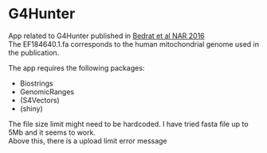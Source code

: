 # G4Hunter
App related to G4Hunter published in [Bedrat et al NAR 2016](https://doi.org/10.1093/nar/gkw006)  
The EF184640.1.fa corresponds to the human mitochondrial genome used in the publication.

The app requires the following packages:
* Biostrings
* GenomicRanges
* (S4Vectors)
* (shiny)

The file size limit might need to be hardcoded. I have tried fasta file up to 5Mb and it seems to work.  
Above this, there is a upload limit error message
